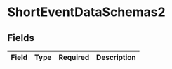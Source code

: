 # ShortEventDataSchemas2


## Fields

| Field       | Type        | Required    | Description |
| ----------- | ----------- | ----------- | ----------- |